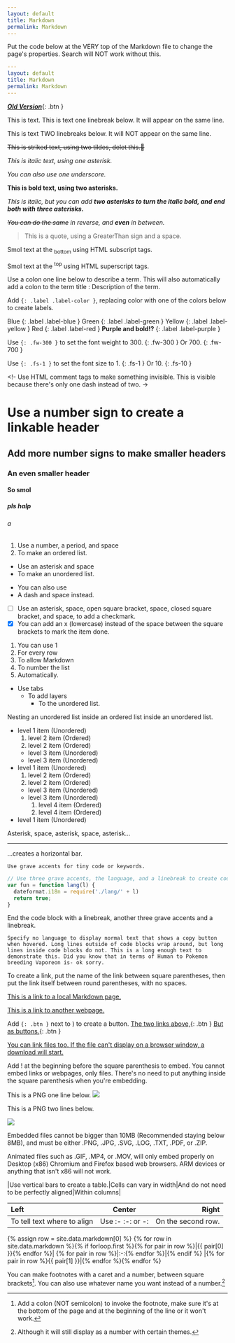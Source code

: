 ```yaml
---
layout: default
title: Markdown
permalink: Markdown
---
```

Put the code below at the VERY top of the Markdown file to change the page's properties. Search will NOT work without this.
```yaml
---
layout: default
title: Markdown
permalink: Markdown
---
```
[***Old Version***](https://just-the-docs.github.io/just-the-docs/docs/index-test/){: .btn }

This is text.
This is text one linebreak below. It will appear on the same line.

This is text TWO linebreaks below. It will NOT appear on the same line.

~~This is striked text, using two tildes, delet this.🔫~~

*This is italic text, using one asterisk.*

_You can also use one underscore._

**This is bold text, using two asterisks.**

*This is italic, but you can add **two asterisks to turn the italic bold, and end both with three asterisks.***

*~~You can do the same~~ in reverse, and **even** in between.*

> This is a quote, using a GreaterThan sign and a space.

Smol text at the <sub>bottom</sub> using HTML subscript tags.

Smol text at the <sup>top</sup> using HTML superscript tags.

Use a colon one line below to describe a term. This will also automatically add a colon to the term title
: Description of the term.

Add `{: .label .label-color }`, replacing color with one of the colors below to create labels.

Blue
{: .label .label-blue }
Green
{: .label .label-green }
Yellow
{: .label .label-yellow }
Red
{: .label .label-red }
**Purple and bold!?**
{: .label .label-purple }

Use `{: .fw-300 }` to set the font weight to 300.
{: .fw-300 }
Or 700.
{: .fw-700 }

Use `{: .fs-1 }` to set the font size to 1.
{: .fs-1 }
Or 10.
{: .fs-10 }

<!- Use HTML comment tags to make something invisible. This is visible because there's only one dash instead of two. ->

<!-- Bruh. -->

# Use a number sign to create a linkable header

## Add more number signs to make smaller headers

### An even smaller header

#### So smol

##### pls halp

###### a

1. Use a number, a period, and space
2. To make an ordered list.

* Use an asterisk and space
* To make an unordered list.

- You can also use
- A dash and space instead.

* [ ] Use an asterisk, space, open square bracket, space, closed square bracket, and space, to add a checkmark.
* [x] You can add an x (lowercase) instead of the space between the square brackets to mark the item done.

1. You can use 1
1. For every row
1. To allow Markdown
1. To number the list
1. Automatically.

* Use tabs
  * To add layers
    * To the unordered list.

Nesting an unordered list inside an ordered list inside an unordered list.

- level 1 item (Unordered)
  1. level 2 item (Ordered)
  1. level 2 item (Ordered)
    - level 3 item (Unordered)
    - level 3 item (Unordered)
- level 1 item (Unordered)
  1. level 2 item (Ordered)
  1. level 2 item (Ordered)
    - level 3 item (Unordered)
    - level 3 item (Unordered)
      1. level 4 item (Ordered)
      1. level 4 item (Ordered)
- level 1 item (Unordered)

Asterisk, space, asterisk, space, asterisk...
* * *
...creates a horizontal bar.

`Use grave accents for tiny code or keywords.`

```js
// Use three grave accents, the language, and a linebreak to create code blocks. Here's some meme js.
var fun = function lang(l) {
  dateformat.i18n = require('./lang/' + l)
  return true;
}
```
End the code block with a linebreak, another three grave accents and a linebreak.
```
Specify no language to display normal text that shows a copy button when hovered. Long lines outside of code blocks wrap around, but long lines inside code blocks do not. This is a long enough text to demonstrate this. Did you know that in terms of Human to Pokemon breeding Vaporeon is- ok sorry.
```

To create a link, put the name of the link between square parentheses, then put the link itself between round parentheses, with no spaces.

[This is a link to a local Markdown page.](./index.md)

[This is a link to another webpage.](https://www.youtube.com/watch?v=dQw4w9WgXcQ)

Add `{: .btn }` next to ) to create a button.
[The two links above,](./index.md){: .btn }
[But as buttons.](https://www.youtube.com/watch?v=dQw4w9WgXcQ){: .btn }

[You can link files too. If the file can't display on a browser window, a download will start.](https://avatars.githubusercontent.com/u/24918282)

Add ! at the beginning before the square parenthesis to embed. You cannot embed links or webpages, only files. There's no need to put anything inside the square parenthesis when you're embedding.

This is a PNG one line below.
![](https://avatars.githubusercontent.com/u/24918282)

This is a PNG two lines below.

![](https://avatars.githubusercontent.com/u/24918282)

Embedded files cannot be bigger than 10MB (Recommended staying below 8MB), and must be either .PNG, .JPG, .SVG, .LOG, .TXT, .PDF, or .ZIP.

Animated files such as .GIF, .MP4, or .MOV, will only embed properly on Desktop (x86) Chromium and Firefox based web browsers. ARM devices or anything that isn't x86 will not work.

|Use vertical bars to create a table.|Cells can vary in width|And do not need to be perfectly aligned|Within columns|

| Left                        | Center           |              Right |
|:----------------------------|:----------------:|-------------------:|
| To tell text where to align | Use :- :-: or -: | On the second row. |

{% assign row = site.data.markdown[0] %}
{% for row in site.data.markdown %}{% if forloop.first %}{% for pair in row %}|{{ pair[0] }}{% endfor %}|
{% for pair in row %}|:-:{% endfor %}|{% endif %}
|{% for pair in row %}{{ pair[1] }}|{% endfor %}{% endfor %}

You can make footnotes with a caret and a number, between square brackets[^1].
You can also use whatever name you want instead of a number.[^Name]

[^1]: Add a colon (NOT semicolon) to invoke the footnote, make sure it's at the bottom of the page and at the beginning of the line or it won't work.
[^Name]: Although it will still display as a number with certain themes.